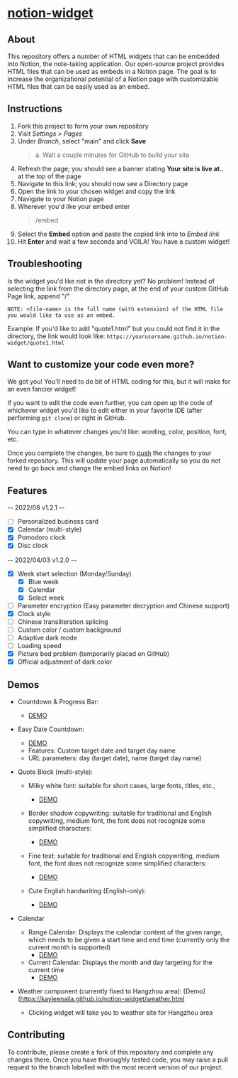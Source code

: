 <!--
 * @Author: kayleenaila
 * @Date: 2023-02-12 4:20:32
 * @LastEditTime: 2023-02-13 15:38:30
 * @LastEditors: kayleenaila 
 * @Description: Add detailed English documentation
 * @FilePath: /notion/README.md
-->
# [notion-widget](http://httishere.gitee.io/notion/)

## About

This repository offers a number of HTML widgets that can be embedded into Notion, the note-taking application. Our open-source project provides HTML files that can be used as embeds in a Notion page. The goal is to increase the organizational potential of a Notion page with customizable HTML files that can be easily used as an embed. 

## Instructions
1. Fork this project to form your own repository
2. Visit *Settings > Pages*
3. Under *Branch*, select "main" and click **Save**
    > a. Wait a couple minutes for GitHub to build your site
4. Refresh the page; you should see a banner stating **Your site is live at..** at the top of the page
5. Navigate to this link; you should now see a Directory page
6. Open the link to your chosen widget and copy the link
7. Navigate to your Notion page
8. Wherever you'd like your embed enter
    > /embed
9. Select the **Embed** option and paste the copied link into to *Embed link*
10. Hit **Enter** and wait a few seconds and VOILA! You have a custom widget!

## Troubleshooting

Is the widget you'd like not in the directory yet? No problem!
Instead of selecting the link from the directory page, at the end of your custom GitHub Page link, append "/<file-name>"

    NOTE: <file-name> is the full name (with extension) of the HTML file you would like to use as an embed.

Example: If you'd like to add "quote1.html" but you could not find it in the directory, the link would look like:
    ```https://yourusername.github.io/notion-widget/quote1.html```

## Want to customize your code even more?

We got you! You'll need to do bit of HTML coding for this, but it will make for an even fancier widget!

If you want to edit the code even further, you can open up the code of whichever widget you'd like to edit either in your favorite IDE (after performing ```git clone```) or right in GitHub.

You can type in whatever changes you'd like: wording, color, position, font, etc.

Once you complete the changes, be sure to [push](https://codepremix.com/how-to-push-code-to-github-using-git-bash#:~:text=Way%20to%20push%20code%20to%20GitHub%201%201.,5%205.%20Push%20changes%20in%20remote%20repository%20) the changes to your forked repository. This will update your page automatically so you do not need to go back and change the embed links on Notion!

## Features

-- 2022/08 v1.2.1 --

- [ ] Personalized business card
- [x] Calendar (multi-style)
- [x] Pomodoro clock
- [x] Disc clock

-- 2022/04/03 v1.2.0 --

- [x] Week start selection (Monday/Sunday)
  - [x] Blue week
  - [x] Calendar
  - [x] Select week
- [ ] Parameter encryption (Easy parameter decryption and Chinese support)
- [x] Clock style
- [ ] Chinese transliteration splicing
- [ ] Custom color / custom background
- [ ] Adaptive dark mode
- [ ] Loading speed
- [x] Picture bed problem (temporarily placed on GitHub)
- [x] Official adjustment of dark color

## Demos

- Countdown & Progress Bar:
    - [DEMO](http://httishere.gitee.io/notion/progress.html)

- Easy Date Countdown:
    - [DEMO](http://httishere.gitee.io/notion/days-matter.html)
    - Features: Custom target date and target day name
    - URL parameters: day (target date), name (target day name)

- Quote Block (multi-style):
  - Milky white font: suitable for short cases, large fonts, titles, etc., 
    - [DEMO](http://httishere.gitee.io/notion/quote.html?text=test)

  - Border shadow copywriting: suitable for traditional and English copywriting, medium font, the font does not recognize some simplified characters:   
     - [DEMO](http://httishere.gitee.io/notion/quote2.html?text=test)

  - Fine text: suitable for traditional and English copywriting, medium font, the font does not recognize some simplified characters: 
    - [DEMO](http://httishere.gitee.io/notion/quote3.html?text=test)

  - Cute English handwriting (English-only): 
    - [DEMO](http://httishere.gitee.io/notion/quote-EN.html?text=test)

- Calendar
  - Range Calendar: Displays the calendar content of the given range, which needs to be given a start time and end time (currently only the current month is supported)
    - [DEMO](https://kayleenaila.github.io/notion-widget/calendar.html)
  - Current Calendar: Displays the month and day targeting for the current time
    - [DEMO](https://kayleenaila.github.io/notion-widget/calendarByWeek.html?start=2021/11/14&end=2021/11/28)

- Weather component (currently fixed to Hangzhou area): [Demo](https://kayleenaila.github.io/notion-widget/weather.html
    - Clicking widget will take you to weather site for Hangzhou area

## Contributing
To contribute, please create a fork of this repository and complete any changes there.
Once you have thoroughly tested code, you may raise a pull request to the branch labelled with the most recent version of our project.
